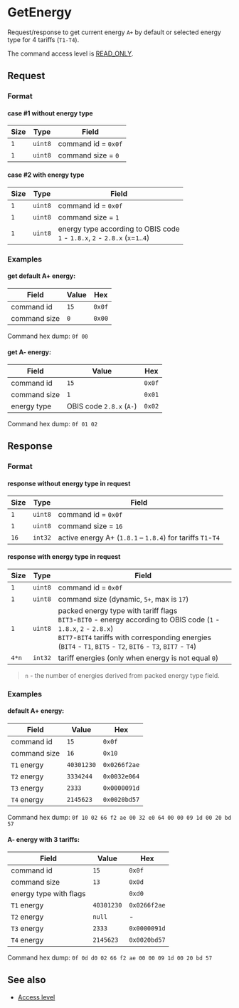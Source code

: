 # GetEnergy

Request/response to get current energy `A+` by default or selected energy type for 4 tariffs (`T1-T4`).

The command access level is [READ_ONLY](../basics.md#command-access-level).


## Request

### Format

#### case #1 without energy type

| Size | Type    | Field               |
| ---- | ------- | ------------------- |
| `1`  | `uint8` | command id = `0x0f` |
| `1`  | `uint8` | command size = `0`  |

#### case #2 with energy type

| Size | Type    | Field                                                                                |
| ---- | ------- | ------------------------------------------------------------------------------------ |
| `1`  | `uint8` | command id = `0x0f`                                                                  |
| `1`  | `uint8` | command size = `1`                                                                   |
| `1`  | `uint8` | energy type according to OBIS code <br/> `1` - `1.8.x`, `2` - `2.8.x` (`x`=`1`..`4`) |

### Examples

#### get default A+ energy:

| Field        | Value | Hex    |
| ------------ | ----- | ------ |
| command id   | `15`  | `0x0f` |
| command size | `0`   | `0x00` |

Command hex dump: `0f 00`

#### get A- energy:

| Field        | Value                    | Hex    |
| ------------ | ------------------------ | ------ |
| command id   | `15`                     | `0x0f` |
| command size | `1`                      | `0x01` |
| energy type  | OBIS code `2.8.x` (`A-`) | `0x02` |

Command hex dump: `0f 01 02`


## Response

### Format

#### response without energy type in request

| Size | Type    | Field                                                      |
| ---- | ------- | ---------------------------------------------------------- |
| `1`  | `uint8` | command id = `0x0f`                                        |
| `1`  | `uint8` | command size = `16`                                        |
| `16` | `int32` | active energy A+ (`1.8.1` – `1.8.4`) for tariffs `T1`-`T4` |

#### response with energy type in request

| Size  | Type    | Field                                                                                                                                                                                                                                        |
| ----- | ------- | -------------------------------------------------------------------------------------------------------------------------------------------------------------------------------------------------------------------------------------------- |
| `1`   | `uint8` | command id = `0x0f`                                                                                                                                                                                                                          |
| `1`   | `uint8` | command size (dynamic, `5+`, max is `17`)                                                                                                                                                                                                    |
| `1`   | `uint8` | packed energy type with tariff flags <br/> `BIT3`-`BIT0` - energy according to OBIS code (`1` - `1.8.x`, `2` - `2.8.x`) <br/> `BIT7`-`BIT4` tariffs with corresponding energies (`BIT4` - `T1`, `BIT5` - `T2`, `BIT6` - `T3`, `BIT7` - `T4`) |
| `4*n` | `int32` | tariff energies (only when energy is not equal `0`)                                                                                                                                                                                          |

> `n` - the number of energies derived from packed energy type field.

### Examples

#### default A+ energy:

| Field        | Value      | Hex          |
| ------------ | ---------- | ------------ |
| command id   | `15`       | `0x0f`       |
| command size | `16`       | `0x10`       |
| `T1` energy  | `40301230` | `0x0266f2ae` |
| `T2` energy  | `3334244`  | `0x0032e064` |
| `T3` energy  | `2333`     | `0x0000091d` |
| `T4` energy  | `2145623`  | `0x0020bd57` |

Command hex dump: `0f 10 02 66 f2 ae 00 32 e0 64 00 00 09 1d 00 20 bd 57`

#### A- energy with 3 tariffs:

| Field                  | Value      | Hex          |
| ---------------------- | ---------- | ------------ |
| command id             | `15`       | `0x0f`       |
| command size           | `13`       | `0x0d`       |
| energy type with flags |            | `0xd0`       |
| `T1` energy            | `40301230` | `0x0266f2ae` |
| `T2` energy            | `null`     | -            |
| `T3` energy            | `2333`     | `0x0000091d` |
| `T4` energy            | `2145623`  | `0x0020bd57` |

Command hex dump: `0f 0d d0 02 66 f2 ae 00 00 09 1d 00 20 bd 57`


## See also

* [Access level](../basics.md#command-access-level)
